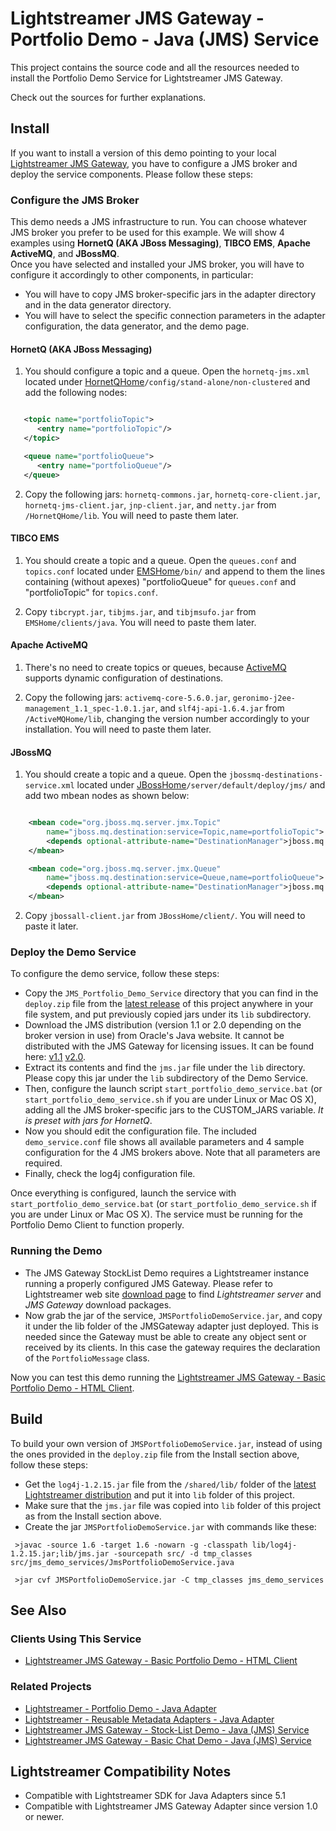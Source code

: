 # Lightstreamer JMS Gateway - Portfolio Demo - Java (JMS) Service

<!-- START DESCRIPTION lightstreamer-jms-example-portfolio-service-java -->

This project contains the source code and all the resources needed to install the Portfolio Demo Service for Lightstreamer JMS Gateway.<br>

Check out the sources for further explanations.

<!-- END DESCRIPTION lightstreamer-jms-example-portfolio-service-java -->

## Install

If you want to install a version of this demo pointing to your local [Lightstreamer JMS Gateway](http://download.lightstreamer.com/#jms), you have to configure a JMS broker and deploy the service components. Please follow these steps:

### Configure the JMS Broker

This demo needs a JMS infrastructure to run. You can choose whatever JMS broker you prefer to be used for this example. We will show 4 examples using <b>HornetQ (AKA JBoss Messaging)</b>, <b>TIBCO EMS</b>, <b>Apache ActiveMQ</b>, and <b>JBossMQ</b>.<br>
Once you have selected and installed your JMS broker, you will have to configure it accordingly to other components, in particular:
* You will have to copy JMS broker-specific jars in the adapter directory and in the data generator directory.
* You will have to select the specific connection parameters in the adapter configuration, the data generator, and the demo page.

#### HornetQ (AKA JBoss Messaging)

1) You should configure a topic and a queue. Open the `hornetq-jms.xml` located under [HornetQHome](http://www.jboss.org/hornetq)`/config/stand-alone/non-clustered` and add the following nodes:

```xml

   <topic name="portfolioTopic">
      <entry name="portfolioTopic"/>
   </topic>

   <queue name="portfolioQueue">
      <entry name="portfolioQueue"/>
   </queue>

```

2) Copy the following jars: `hornetq-commons.jar`, `hornetq-core-client.jar`, `hornetq-jms-client.jar`, `jnp-client.jar`, and `netty.jar` from `/HornetQHome/lib`. You will need to paste them later.

#### TIBCO EMS

1) You should create a topic and a queue. Open the `queues.conf` and `topics.conf` located under [EMSHome](http://www.tibco.com/products/automation/messaging/enterprise-messaging/enterprise-message-service/default.jsp)`/bin/` and append to them the lines containing (without apexes) "portfolioQueue" for `queues.conf` and "portfolioTopic" for `topics.conf`.

2) Copy `tibcrypt.jar`, `tibjms.jar`, and `tibjmsufo.jar` from `EMSHome/clients/java`. You will need to paste them later.

#### Apache ActiveMQ

1) There's no need to create topics or queues, because [ActiveMQ](http://activemq.apache.org/) supports dynamic configuration of destinations.

2) Copy the following jars: `activemq-core-5.6.0.jar`, `geronimo-j2ee-management_1.1_spec-1.0.1.jar`, and `slf4j-api-1.6.4.jar` from `/ActiveMQHome/lib`, changing the version number accordingly to your installation. You will need to paste them later.

#### JBossMQ

1) You should create a topic and a queue. Open the `jbossmq-destinations-service.xml` located under [JBossHome](http://www.jboss.org/products/amq)`/server/default/deploy/jms/` and add two mbean nodes as shown below:

```xml

	<mbean code="org.jboss.mq.server.jmx.Topic"
		name="jboss.mq.destination:service=Topic,name=portfolioTopic">
		<depends optional-attribute-name="DestinationManager">jboss.mq:service=DestinationManager</depends>
	</mbean>

	<mbean code="org.jboss.mq.server.jmx.Queue"
		name="jboss.mq.destination:service=Queue,name=portfolioQueue">
    	<depends optional-attribute-name="DestinationManager">jboss.mq:service=DestinationManager</depends>
	</mbean>

```

2) Copy `jbossall-client.jar` from `JBossHome/client/`. You will need to paste it later.

### Deploy the Demo Service

To configure the demo service, follow these steps:

* Copy the `JMS_Portfolio_Demo_Service` directory that you can find in the `deploy.zip` file from the [latest release](https://github.com/Weswit/Lightstreamer-jms-example-Portfolio-service-java/releases) of this project anywhere in your file system, and put previously copied jars under its `lib` subdirectory.
* Download the JMS distribution (version 1.1 or 2.0 depending on the broker version in use) from Oracle's Java website. It cannot be distributed with the JMS Gateway for licensing issues. It can be found here: [v1.1](http://www.oracle.com/technetwork/java/docs-136352.html) [v2.0](https://mq.java.net/downloads/ri/).
* Extract its contents and find the `jms.jar` file under the `lib` directory. Please copy this jar under the `lib` subdirectory of the Demo Service.
* Then, configure the launch script `start_portfolio_demo_service.bat` (or `start_portfolio_demo_service.sh` if you are under Linux or Mac OS X), adding all the JMS broker-specific jars to the CUSTOM_JARS variable. <i>It is preset with jars for HornetQ</i>.
* Now you should edit the configuration file. The included `demo_service.conf` file shows all available parameters and 4 sample configuration for the 4 JMS brokers above. Note that all parameters are required.
* Finally, check the log4j configuration file.

Once everything is configured, launch the service with `start_portfolio_demo_service.bat` (or `start_portfolio_demo_service.sh` if you are under Linux or Mac OS X). The service must be running for the Portfolio Demo Client to function properly.

### Running the Demo

* The JMS Gateway StockList Demo requires a Lightstreamer instance running a properly configured JMS Gateway. Please refer to Lightstreamer web site [download page](http://download.lightstreamer.com/) to find *Lightstreamer server* and *JMS Gateway* download packages.
* Now grab the jar of the service, `JMSPortfolioDemoService.jar`, and copy it under the lib folder of the JMSGateway adapter just deployed. This is needed since the Gateway must be able to create any object sent or received by its clients. In this case the gateway requires the declaration of the `PortfolioMessage` class.

Now you can test this demo running the [Lightstreamer JMS Gateway - Basic Portfolio Demo - HTML Client](https://github.com/Weswit/Lightstreamer-JMS-example-Portfolio-client-javascript).

## Build

To build your own version of `JMSPortfolioDemoService.jar`, instead of using the ones provided in the `deploy.zip` file from the Install section above, follow these steps:

* Get the `log4j-1.2.15.jar` file from the `/shared/lib/` folder of the [latest Lightstreamer distribution](http://download.lightstreamer.com/#current) and put it into `lib` folder of this project.
* Make sure that the `jms.jar` file was copied into `lib` folder of this project as from the Install section above.
* Create the jar `JMSPortfolioDemoService.jar` with commands like these:
```
 >javac -source 1.6 -target 1.6 -nowarn -g -classpath lib/log4j-1.2.15.jar;lib/jms.jar -sourcepath src/ -d tmp_classes src/jms_demo_services/JmsPortfolioDemoService.java

 >jar cvf JMSPortfolioDemoService.jar -C tmp_classes jms_demo_services
```

## See Also

### Clients Using This Service
<!-- START RELATED_ENTRIES -->
* [Lightstreamer JMS Gateway - Basic Portfolio Demo - HTML Client](https://github.com/Weswit/Lightstreamer-JMS-example-Portfolio-client-javascript)

<!-- END RELATED_ENTRIES -->
### Related Projects
* [Lightstreamer - Portfolio Demo - Java Adapter](https://github.com/Weswit/Lightstreamer-example-Portfolio-adapter-java)
* [Lightstreamer - Reusable Metadata Adapters - Java Adapter](https://github.com/Weswit/Lightstreamer-example-ReusableMetadata-adapter-java)
* [Lightstreamer JMS Gateway - Stock-List Demo - Java (JMS) Service](https://github.com/Weswit/Lightstreamer-JMS-example-StockList-service-java)
* [Lightstreamer JMS Gateway - Basic Chat Demo - Java (JMS) Service](https://github.com/Weswit/Lightstreamer-JMS-example-Chat-service-java)

## Lightstreamer Compatibility Notes

* Compatible with Lightstreamer SDK for Java Adapters since 5.1
* Compatible with Lightstreamer JMS Gateway Adapter since version 1.0 or newer.
